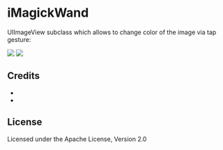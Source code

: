 iMagickWand
=============

UIImageView subclass which allows to change color of the image via tap gesture:

[![](http://ap4y.github.com/IMG_0028.PNG)](http://ap4y.github.com/IMG_0028.PNG)
[![](http://ap4y.github.com/IMG_0029.PNG)](http://ap4y.github.com/IMG_0029.PNG)

Credits
-------

- [ImageMagick library]: http://www.imagemagick.org/
- [ImageMagick library for iOS]: https://github.com/marforic/imagemagick_lib_iphone

License
-------
Licensed under the Apache License, Version 2.0